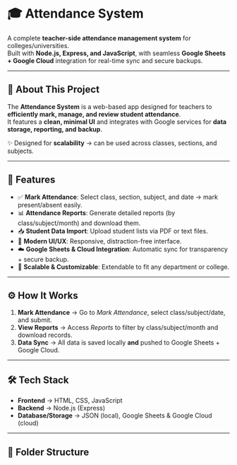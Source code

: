 # 🎓 Attendance System  

A complete **teacher-side attendance management system** for colleges/universities.  
Built with **Node.js, Express, and JavaScript**, with seamless **Google Sheets + Google Cloud** integration for real-time sync and secure backups.  

---

## 📖 About This Project  
The **Attendance System** is a web-based app designed for teachers to **efficiently mark, manage, and review student attendance**.  
It features a **clean, minimal UI** and integrates with Google services for **data storage, reporting, and backup**.  

✨ Designed for **scalability** → can be used across classes, sections, and subjects.  

---

## 🚀 Features  
- ✅ **Mark Attendance**: Select class, section, subject, and date → mark present/absent easily.  
- 📊 **Attendance Reports**: Generate detailed reports (by class/subject/month) and download them.  
- 📥 **Student Data Import**: Upload student lists via PDF or text files.  
- 🎨 **Modern UI/UX**: Responsive, distraction-free interface.  
- ☁️ **Google Sheets & Cloud Integration**: Automatic sync for transparency + secure backup.  
- 🔧 **Scalable & Customizable**: Extendable to fit any department or college.  

---

## ⚙️ How It Works  
1. **Mark Attendance** → Go to *Mark Attendance*, select class/subject/date, and submit.  
2. **View Reports** → Access *Reports* to filter by class/subject/month and download records.  
3. **Data Sync** → All data is saved locally **and** pushed to Google Sheets + Google Cloud.  

---

## 🛠️ Tech Stack  
- **Frontend** → HTML, CSS, JavaScript  
- **Backend** → Node.js (Express)  
- **Database/Storage** → JSON (local), Google Sheets & Google Cloud (cloud)  

---

## 📂 Folder Structure  
